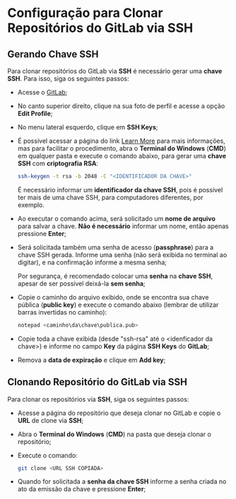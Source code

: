 # Configuração para Clonar Repositórios do GitLab via SSH

## Gerando Chave SSH

Para clonar repositórios do GitLab via **SSH** é necessário gerar uma 
**chave SSH**. Para isso, siga os seguintes passos:

- Acesse o [GitLab](https://gitlab.fiap.com.br/);
- No canto superior direito, clique na sua foto de perfil e acesse a opção 
**Edit Profile**;
- No menu lateral esquerdo, clique em **SSH Keys**;
- É possível acessar a página do link 
[Learn More](https://gitlab.fiap.com.br/help/user/ssh.md) para mais informações, 
mas para facilitar o procedimento, abra o **Terminal do Windows** (**CMD**) em 
qualquer pasta e execute o comando abaixo, para gerar uma **chave SSH** com 
**criptografia RSA**:

    ```bash
    ssh-keygen -t rsa -b 2048 -C "<IDENTIFICADOR DA CHAVE>"
    ```

    É necessário informar um **identificador da chave SSH**, pois é 
    possível ter mais de uma chave SSH, para computadores diferentes, por 
    exemplo.

- Ao executar o comando acima, será solicitado um **nome de arquivo** para 
salvar a chave. **Não é necessário** informar um nome, então apenas pressione 
**Enter**;
- Será solicitada também uma senha de acesso (**passphrase**) para a chave SSH 
gerada. Informe uma senha (não será exibida no terminal ao digitar), e na 
confirmação informe a mesma senha; 

    Por segurança, é recomendado colocar uma **senha** na 
    **chave SSH**, apesar de ser possível deixá-la **sem senha**;

- Copie o caminho do arquivo exibido, onde se encontra sua chave pública 
(**public key**)
e execute o comando abaixo (lembrar de utilizar barras invertidas no caminho):

    ```bash
    notepad <caminho\da\chave\publica.pub>
    ```

- Copie toda a chave exibida (desde "ssh-rsa" até o &lt;idenficador da chave&gt;) 
e informe no campo **Key** da página **SSH Keys** do **GitLab**;
- Remova a **data de expiração** e clique em **Add key**;

## Clonando Repositório do GitLab via SSH

Para clonar os repositórios via **SSH**, siga os seguintes passos:

- Acesse a página do repositório que deseja clonar no GitLab e copie o 
**URL** de clone via **SSH**;
- Abra o **Terminal do Windows** (**CMD**) na pasta que deseja clonar o 
repositório;
- Execute o comando: 

    ```bash
    git clone <URL SSH COPIADA>
    ```

- Quando for solicitada a **senha da chave SSH** informe a senha criada no ato 
da emissão da chave e pressione **Enter**;
